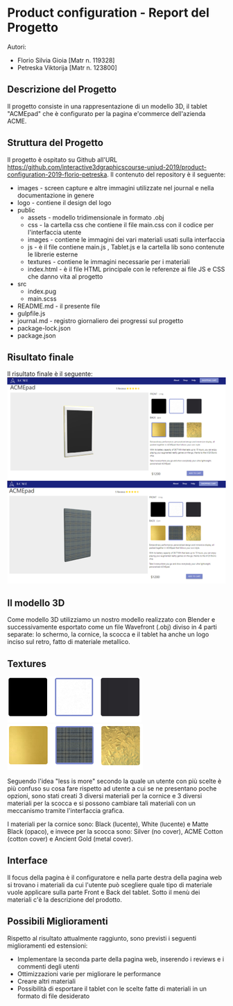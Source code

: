 # Product configuration - Report del Progetto
Autori:
- Florio Silvia Gioia [Matr n. 119328]
- Petreska Viktorija [Matr n. 123800]

## Descrizione del Progetto
Il progetto consiste in una rappresentazione di un modello 3D, il tablet "ACMEpad" che è configurato per la pagina e'commerce dell'azienda ACME.


## Struttura del Progetto
Il progetto è ospitato su Github all'URL https://github.com/interactive3dgraphicscourse-uniud-2019/product-configuration-2019-florio-petreska. Il contenuto del repository è il seguente:
 
* images - screen capture e altre immagini utilizzate nel journal e nella documentazione in genere
* logo	- contiene il design del logo
* public 
    * assets - modello tridimensionale in formato .obj
    * css - la cartella css che contiene il file main.css con il codice per l'interfaccia utente
    * images - contiene le immagini dei vari materiali usati sulla interfaccia
    * js -  è il file contiene main.js , Tablet.js e la cartella lib sono contenute le librerie esterne
    * textures -  contiene le immagini necessarie per i materiali
    * index.html - è il file HTML principale con le referenze ai file JS e CSS che danno vita al progetto 
* src
    * index.pug
    * main.scss
* README.md	- il presente file
* gulpfile.js	
* journal.md - registro giornaliero dei progressi sul progetto
* package-lock.json	
* package.json

## Risultato finale

Il risultato finale è il seguente:
![](images/final-front1.png)
![](images/final-back1.png)



## Il modello 3D
Come modello 3D utilizziamo un nostro modello realizzato con Blender e successivamente esportato come un file Wavefront (.obj) diviso in 4 parti separate: lo schermo, la cornice, la scocca e il tablet ha anche un logo inciso sul retro, fatto di materiale metallico.

## Textures
![](images/front-materials1.png)
![](images/back-materials1.png)

Seguendo l'idea "less is more" secondo la quale un utente con più scelte è più confuso su cosa fare rispetto ad utente a cui se ne presentano poche opzioni, sono stati creati 3 diversi materiali per la cornice e 3 diversi materiali per la scocca e si possono cambiare tali materiali con un meccanismo tramite l'interfaccia grafica.

I materiali per la cornice sono: Black (lucente), White (lucente) e Matte Black (opaco), e invece per la scocca sono: Silver (no cover), ACME Cotton (cotton cover) e Ancient Gold (metal cover).

## Interface
Il focus della pagina è il configuratore e nella parte destra della pagina web si trovano i materiali da cui l'utente può scegliere quale tipo di materiale vuole applicare sulla parte Front e Back del tablet. Sotto il menù dei materiali c'è la descrizione del prodotto.

## Possibili Miglioramenti
Rispetto al risultato attualmente raggiunto, sono previsti i seguenti miglioramenti ed estensioni:
* Implementare la seconda parte della pagina web, inserendo i reviews e i commenti degli utenti
* Ottimizzazioni varie per migliorare le performance
* Creare altri materiali
* Possibilità di esportare il tablet con le scelte fatte di materiali in un formato di file desiderato



